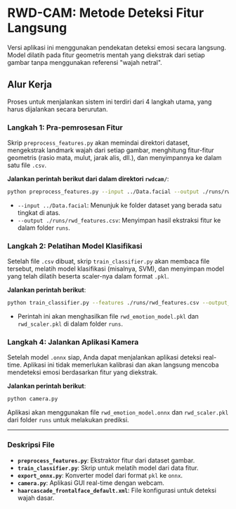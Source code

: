 # RWD-CAM: Metode Deteksi Fitur Langsung

Versi aplikasi ini menggunakan pendekatan deteksi emosi secara langsung. Model dilatih pada fitur geometris mentah yang diekstrak dari setiap gambar tanpa menggunakan referensi "wajah netral".

## Alur Kerja

Proses untuk menjalankan sistem ini terdiri dari 4 langkah utama, yang harus dijalankan secara berurutan.

### Langkah 1: Pra-pemrosesan Fitur

Skrip `preprocess_features.py` akan memindai direktori dataset, mengekstrak landmark wajah dari setiap gambar, menghitung fitur-fitur geometris (rasio mata, mulut, jarak alis, dll.), dan menyimpannya ke dalam satu file `.csv`.

**Jalankan perintah berikut dari dalam direktori `rwdcam/`**:

```bash
python preprocess_features.py --input ../Data.facial --output ./runs/rwd_features.csv
```

- `--input ../Data.facial`: Menunjuk ke folder dataset yang berada satu tingkat di atas.
- `--output ./runs/rwd_features.csv`: Menyimpan hasil ekstraksi fitur ke dalam folder `runs`.

### Langkah 2: Pelatihan Model Klasifikasi

Setelah file `.csv` dibuat, skrip `train_classifier.py` akan membaca file tersebut, melatih model klasifikasi (misalnya, SVM), dan menyimpan model yang telah dilatih beserta scaler-nya dalam format `.pkl`.

**Jalankan perintah berikut**:

```bash
python train_classifier.py --features ./runs/rwd_features.csv --output_dir ./runs
```

- Perintah ini akan menghasilkan file `rwd_emotion_model.pkl` dan `rwd_scaler.pkl` di dalam folder `runs`.

### Langkah 4: Jalankan Aplikasi Kamera

Setelah model `.onnx` siap, Anda dapat menjalankan aplikasi deteksi real-time. Aplikasi ini tidak memerlukan kalibrasi dan akan langsung mencoba mendeteksi emosi berdasarkan fitur yang diekstrak.

**Jalankan perintah berikut**:

```bash
python camera.py
```

Aplikasi akan menggunakan file `rwd_emotion_model.onnx` dan `rwd_scaler.pkl` dari folder `runs` untuk melakukan prediksi.

---

### Deskripsi File

- **`preprocess_features.py`**: Ekstraktor fitur dari dataset gambar.
- **`train_classifier.py`**: Skrip untuk melatih model dari data fitur.
- **`export_onnx.py`**: Konverter model dari format `pkl` ke `onnx`.
- **`camera.py`**: Aplikasi GUI real-time dengan webcam.
- **`haarcascade_frontalface_default.xml`**: File konfigurasi untuk deteksi wajah dasar.
